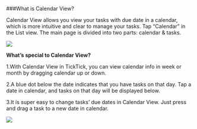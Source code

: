 ###What is Calendar View?

Calendar View allows you view your tasks with due date in a calendar, which is more intuitive and clear to manage your tasks. Tap “Calendar” in the List view. The main page is divided into two parts: calendar & tasks. 

![](../images/andcalendarview1.png)

**What’s special to Calendar View?**

1.With Calendar View in TickTick, you can view calendar info in week or month by dragging calendar up or down. 

2.A blue dot below the date indicates that you have tasks on that day. Tap a date in calendar, and tasks on that day will be displayed below.

3.It is super easy to change tasks’ due dates in Calendar View. Just press and drag a task to a new date in calendar. 

![](../images/andcalendadrag.png)